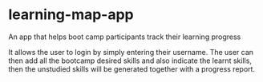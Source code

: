# learning-map-app
An app that helps boot camp participants track their learning progress

It allows the user to login by simply entering their username. The user can then add all the bootcamp desired skills and also indicate the learnt skills, then the unstudied skills will be generated together with a progress report.

